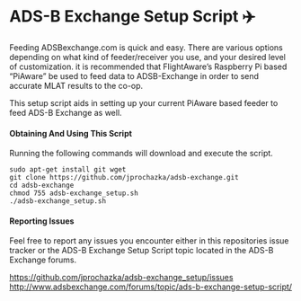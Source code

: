 # ADS-B Exchange Setup Script :airplane:

Feeding ADSBexchange.com is quick and easy. There are various options depending on what kind of feeder/receiver you use,
and your desired level of customization. it is recommended that FlightAware’s Raspberry Pi based “PiAware” be used to feed
data to ADSB-Exchange in order to send accurate MLAT results to the co-op.

This setup script aids in setting up your current PiAware based feeder to feed ADS-B Exchange as well.

#### Obtaining And Using This Script

Running the following commands will download and execute the script.

    sudo apt-get install git wget
    git clone https://github.com/jprochazka/adsb-exchange.git
    cd adsb-exchange
    chmod 755 adsb-exchange_setup.sh 
    ./adsb-exchange_setup.sh
    
#### Reporting Issues

Feel free to report any issues you encounter either in this repositories issue tracker or the ADS-B Exchange Setup Script
topic located in the ADS-B Exchange forums.

https://github.com/jprochazka/adsb-exchange_setup/issues  
http://www.adsbexchange.com/forums/topic/ads-b-exchange-setup-script/
